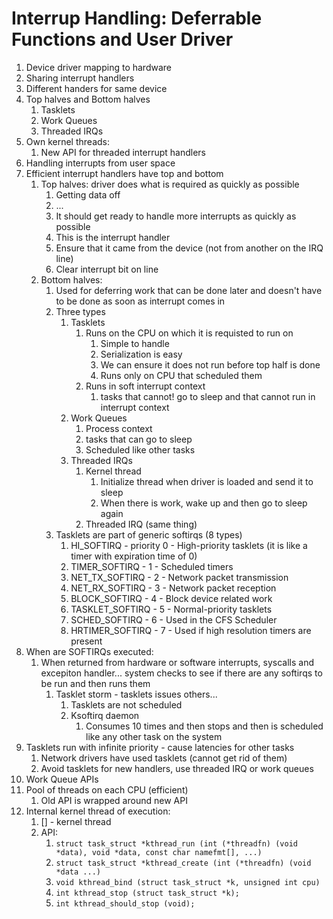 # Interrup Handling: Deferrable Functions and User Driver #
1. Device driver mapping to hardware
2. Sharing interrupt handlers
3. Different handers for same device
4. Top halves and Bottom halves
	1. Tasklets
	2. Work Queues
	3. Threaded IRQs
5. Own kernel threads:
	1. New API for threaded interrupt handlers
6. Handling interrupts from user space
7. Efficient interrupt handlers have top and bottom
	1. Top halves: driver does what is required as quickly as possible
		1. Getting data off
		2. ...
		3. It should get ready to handle more interrupts as quickly as possible
		4. This is the interrupt handler
		5. Ensure that it came from the device (not from another on the IRQ line)
		6. Clear interrupt bit on line
	2. Bottom halves:
		1. Used for deferring work that can be done later and doesn't have to be done as soon as interrupt comes in
		2. Three types
			1. Tasklets
				1. Runs on the CPU on which it is requisted to run on
					1. Simple to handle
					2. Serialization is easy
					3. We can ensure it does not run before top half is done
					4. Runs only on CPU that scheduled them
				2. Runs in soft interrupt context
					1. tasks that cannot! go to sleep and that cannot run in interrupt context
			2. Work Queues
				1. Process context
				2. tasks that can go to sleep
				3. Scheduled like other tasks
			3. Threaded IRQs
				1. Kernel thread
					1. Initialize thread when driver is loaded and send it to sleep
					2. When there is work, wake up and then go to sleep again
				2. Threaded IRQ (same thing)
		3. Tasklets are part of generic softirqs (8 types)
			1. HI_SOFTIRQ - priority 0 - High-priority tasklets (it is like a timer with expiration time of 0)
			2. TIMER_SOFTIRQ - 1 - Scheduled timers
			3. NET_TX_SOFTIRQ - 2 - Network packet transmission
			4. NET_RX_SOFTIRQ - 3 - Network packet reception
			5. BLOCK_SOFTIRQ - 4 - Block device related work
			6. TASKLET_SOFTIRQ - 5 - Normal-priority tasklets
			7. SCHED_SOFTIRQ - 6 - Used in the CFS Scheduler
			8. HRTIMER_SOFTIRQ - 7 - Used if high resolution timers are present
8. When are SOFTIRQs executed:
	1. When returned from hardware or software interrupts, syscalls and excepiton handler...  system checks to see if there are any softirqs to be run and then runs them
		1. Tasklet storm - tasklets issues others...
			1. Tasklets are not scheduled
			2. Ksoftirq daemon
				1. Consumes 10 times and then stops and then is scheduled like any other task on the system
9. Tasklets run with infinite priority - cause latencies for other tasks
	1. Network drivers have used tasklets (cannot get rid of them)
	2. Avoid tasklets for new handlers, use threaded IRQ or work queues
10. Work Queue APIs
11. Pool of threads on each CPU (efficient)
	1. Old API is wrapped around new API
12. Internal kernel thread of execution:
	1. [<name>] - kernel thread
	2. API:
		1. `struct task_struct *kthread_run (int (*threadfn) (void *data), void *data, const char namefmt[], ...)`
		2. `struct task_struct *kthread_create (int (*threadfn) (void *data ...)`
		3. `void kthread_bind (struct task_struct *k, unsigned int cpu)`
		4. `int kthread_stop (struct task_struct *k);`
		5. `int kthread_should_stop (void);`